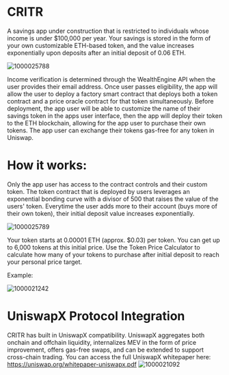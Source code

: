 # CRITR
A savings app under construction that is restricted to individuals whose income is under $100,000 per year. Your savings is stored in the form of your own customizable ETH-based token, and the value increases exponentially upon deposits after an initial deposit of 0.06 ETH.

![1000025788](https://github.com/user-attachments/assets/fcae97ad-d167-42a7-8710-a7f4d0c6da12)

Income verification is determined through the WealthEngine API when the user provides their email address. Once user passes eligibility, the app will allow the user to deploy a factory smart contract that deploys both a token contract and a price oracle contract for that token simultaneously. Before deployment, the app user will be able to customize the name of their savings token in the apps user interface, then the app will deploy their token to the ETH blockchain, allowing for the app user to purchase their own tokens.
The app user can exchange their tokens gas-free for any token in Uniswap.
# How it works:
Only the app user has access to the contract controls and their custom token. The token contract that is deployed by users leverages an exponential bonding curve with a divisor of 500 that raises the value of the users' token. Everytime the user adds more to their account (buys more of their own token), their initial deposit value increases exponentially.

![1000025789](https://github.com/user-attachments/assets/9cb56f9e-9db9-4c17-a4fb-38e706f88c0f)

Your token starts at 0.00001 ETH (approx. $0.03) per token. You can get up to 6,000 tokens at this initial price. Use the Token Price Calculator to calculate how many of your tokens to purchase after initial deposit to reach your personal price target.

Example:

![1000021242](https://github.com/taurusloathe/CRITR/assets/110080228/40a12549-2fe6-4789-819c-ddeab8a84bdf)

# UniswapX Protocol Integration
CRITR has built in UniswapX compatibility. UniswapX aggregates both onchain and offchain liquidity, internalizes MEV in the form of price improvement, offers gas-free swaps, and can be extended to support cross-chain trading. You can access the full UniswapX whitepaper here: https://uniswap.org/whitepaper-uniswapx.pdf
![1000021092](https://github.com/taurusloathe/CRITR/assets/110080228/eb2373df-92d0-493a-b6a8-ff8c47d758b1)
